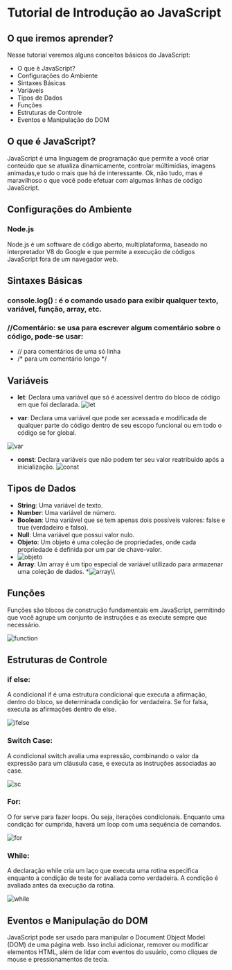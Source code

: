 # Tutorial de Introdução ao JavaScript

## O que iremos aprender?
  Nesse tutorial veremos alguns conceitos básicos do JavaScript:
* O que è JavaScript?
* Configurações do Ambiente
* Sintaxes Básicas
* Variáveis
* Tipos de Dados
* Funções
* Estruturas de Controle
* Eventos e Manipulação do DOM

## O que é JavaScript?
JavaScript é uma linguagem de programação que permite a você criar conteúdo que se atualiza dinamicamente,
controlar múltimídias, imagens animadas,e tudo o mais que há de interessante.
Ok, não tudo, mas é maravilhoso o que você pode efetuar com algumas linhas de código JavaScript.  

## Configurações do Ambiente
### Node.js
Node.js é um software de código aberto, multiplataforma, baseado no interpretador V8 do Google e que permite a execução de códigos JavaScript fora de um navegador web.

## Sintaxes Básicas 
### **console.log()** : é o comando usado para exibir qualquer texto, variável, função, array, etc.
### **//Comentário**: se usa para escrever algum comentário sobre o código, pode-se usar:
* // para comentários de uma só linha
* /* para um comentário longo */


## Variáveis
* **let**: Declara uma variável que só é acessível dentro do bloco de código em que foi declarada.
![let](https://github.com/Henriquelz26/TutorialJavaScript/assets/135260061/11fc402e-e4c6-4c3f-968c-ade780ef46c2)

* **var**: Declara uma variável que pode ser acessada e modificada de qualquer parte do código dentro de seu escopo funcional ou em todo o código se for global.

![var](https://github.com/Henriquelz26/TutorialJavaScript/assets/135260061/22a2f67d-0bf8-499e-91fa-339fd44f0061)

* **const**: Declara variáveis que não podem ter seu valor reatribuído após a inicialização.
![const](https://github.com/Henriquelz26/TutorialJavaScript/assets/135260061/00aab47e-cb86-4887-b8a1-d0ffbb1d44b4)


## Tipos de Dados
* **String**: Uma variável de texto.
* **Number**: Uma variável de número.
* **Boolean**: Uma variável que se tem apenas dois possíveis valores: false e true (verdadeiro e falso).
* **Null**: Uma variável que possui valor nulo.
* **Objeto**: Um objeto é uma coleção de propriedades, onde cada propriedade é definida por um par de chave-valor.
* ![objeto](https://github.com/Henriquelz26/TutorialJavaScript/assets/135260061/a2888e65-39b3-490c-9442-de2b2dfe2813)
* **Array**: Um array é um tipo especial de variável utilizado para armazenar uma coleção de dados.
*![array](https://github.com/Henriquelz26/TutorialJavaScript/assets/135260061/5f4a4592-88e9-4f20-8ff6-c653749420ce)\\\\
 

## Funções
Funções são blocos de construção fundamentais em JavaScript, permitindo que você agrupe um conjunto de instruções e as execute sempre que necessário.

![function](https://github.com/Henriquelz26/TutorialJavaScript/assets/135260061/ca2ba490-8908-4758-a74a-af85142cb16b)

## Estruturas de Controle
### if else:
A condicional if é uma estrutura condicional que executa a afirmação, dentro do bloco, se determinada condição for verdadeira. Se for falsa, executa as afirmações dentro de else.

![ifelse](https://github.com/Henriquelz26/TutorialJavaScript/assets/135260061/9663c7f7-a332-4cc1-8aeb-999ff4a65358)

### Switch Case:
A condicional switch avalia uma expressão, combinando o valor da expressão para um cláusula case, e executa as instruções associadas ao case.

![sc](https://github.com/Henriquelz26/TutorialJavaScript/assets/135260061/080681e1-86b1-45c7-8656-2ab162784ce0)

### For:
O for serve para fazer loops. Ou seja, iterações condicionais. Enquanto uma condição for cumprida, haverá um loop com uma sequência de comandos.

![for](https://github.com/Henriquelz26/TutorialJavaScript/assets/135260061/9cc3d32f-1324-4f25-a8c9-016cf9fb40e3)

### While:
A declaração while cria um laço que executa uma rotina especifica enquanto a condição de teste for avaliada como verdadeira. A condição é avaliada antes da execução da rotina.

![while](https://github.com/Henriquelz26/TutorialJavaScript/assets/135260061/c0d4bf49-2d21-4f9a-89f1-48573103b3c7)



## Eventos e Manipulação do DOM   
JavaScript pode ser usado para manipular o Document Object Model (DOM) de uma página web. Isso inclui adicionar, remover ou modificar elementos HTML, além de lidar com eventos do usuário, como cliques de mouse e pressionamentos de tecla.


